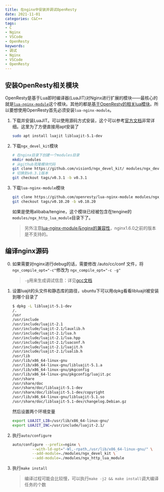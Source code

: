```yaml
---
title: 在nginx中安装并调试OpenResty
date: 2021-11-01
categories: C&C++
tags: 
- C
- Nginx
- VSCode
- OpenResty
keywords:
- 调试
- Nginx
- VSCode
- OpenResty
---
```


## 安装OpenResty相关模块

OpenResty是基于Lua即时编译器(LuaJIT)对Nginx进行扩展的模块——最核心的就是[`lua-nginx-module`](https://github.com/openresty/lua-nginx-module)这个模块。其他的都是[基于OpenResty的相关lua模块](https://github.com/agile6v/awesome-nginx#lua-modules)。所以要想使用OpenResty首先必须安装`lua-nginx-module`。

1. 下载并安装LuaJIT。可以使用源码方式安装，这个可以参考[官方文档](https://luajit.org/install.html)非常详细。这里为了方便直接用apt安装了

   ```bash
   sudo apt install luajit libluajit-5.1-dev
   ```

2. 下载`ngx_devel_kit`模块

   ```bash
   # 在nginx目录下创建一个modules目录
   mkdir modules
   # 从github克隆模块代码
   git clone https://github.com/vision5/ngx_devel_kit/ modules/ngx_devel_kit
   # 切换到v0.3.1版本
   git checkout tags/v0.3.1 -b v0.3.1
   ```

3. 下载`lua-nginx-module`模块

   ```bash
   git clone https://github.com/openresty/lua-nginx-module modules/ngx_http_lua_module
   git checkout tags/v0.10.20 -b v0.10.20
   ```

   如果是使用alibaba/tengine，这个模块已经被包含在tengine的`modules/ngx_http_lua_module`目录下了。

   > 另外注意[lua-nginx-module与nginx的兼容性](https://github.com/openresty/lua-nginx-module#nginx-compatibility)，nginx1.6.0之前的版本是不支持的。

## 编译nginx源码

0. 如果需要对nginx进行debug的话，需要修改 /auto/cc/conf 文件，将`ngx_compile_opt="-c"`修改为 `ngx_compile_opt="-c -g"`

   > `-g`用来生成调试信息：详见[gcc文档](https://gcc.gnu.org/onlinedocs/gcc/Debugging-Options.html)

1. 设置luajit的头文件和静态库的路径，ubuntu下可以用dpkg看看libluajit被安装到哪个目录了

   ```bash
   $ dpkg -L libluajit-5.1-dev
   /.
   /usr
   /usr/include
   /usr/include/luajit-2.1
   /usr/include/luajit-2.1/lauxlib.h
   /usr/include/luajit-2.1/lua.h
   /usr/include/luajit-2.1/lua.hpp
   /usr/include/luajit-2.1/luaconf.h
   /usr/include/luajit-2.1/luajit.h
   /usr/include/luajit-2.1/lualib.h
   /usr/lib
   /usr/lib/x86_64-linux-gnu
   /usr/lib/x86_64-linux-gnu/libluajit-5.1.a
   /usr/lib/x86_64-linux-gnu/pkgconfig
   /usr/lib/x86_64-linux-gnu/pkgconfig/luajit.pc
   /usr/share
   /usr/share/doc
   /usr/share/doc/libluajit-5.1-dev
   /usr/share/doc/libluajit-5.1-dev/copyright
   /usr/lib/x86_64-linux-gnu/libluajit-5.1.so
   /usr/share/doc/libluajit-5.1-dev/changelog.Debian.gz
   ```

   然后设置两个环境变量

   ```bash
   export LUAJIT_LIB=/usr/lib/x86_64-linux-gnu/
   export LUAJIT_INC=/usr/include/luajit-2.1/
   ```

2. 执行`auto/configure`

   ```bash
   auto/configure --prefix=nginx \
            --with-ld-opt="-Wl,-rpath,/usr/lib/x86_64-linux-gnu/" \
            --add-module=./modules/ngx_devel_kit \
            --add-module=./modules/ngx_http_lua_module
   ```

3. 执行`make install`

   > 编译过程可能会比较慢，可以执行`make -j2 && make install`调大编译任务的个数


